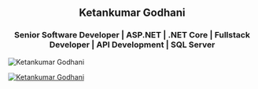 <h2 align="center">Ketankumar Godhani</h2>
<h3 align="center">Senior Software Developer | ASP.NET | .NET Core | Fullstack Developer | API Development | SQL Server</h3>

<p align="left"><img src="https://komarev.com/ghpvc/?username=godhaniketan&label=Profile%20views&color=0e75b6&style=flat" alt="Ketankumar Godhani" /></p>

<p align="left"> <a href="https://github.com/ryo-ma/github-profile-trophy"><img src="https://github-profile-trophy.vercel.app/?username=godhaniketan" alt="Ketankumar Godhani" /></a> </p>
